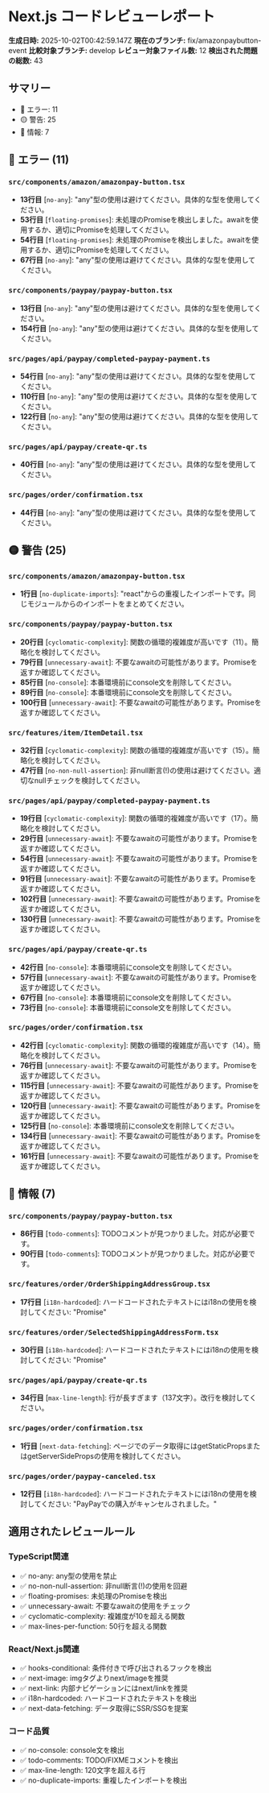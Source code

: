 # Next.js コードレビューレポート

**生成日時:** 2025-10-02T00:42:59.147Z
**現在のブランチ:** fix/amazonpaybutton-event
**比較対象ブランチ:** develop
**レビュー対象ファイル数:** 12
**検出された問題の総数:** 43

## サマリー

- 🔴 エラー: 11
- 🟡 警告: 25
- 🔵 情報: 7

## 🔴 エラー (11)

### `src/components/amazon/amazonpay-button.tsx`

- **13行目** [`no-any`]: "any"型の使用は避けてください。具体的な型を使用してください。
- **53行目** [`floating-promises`]: 未処理のPromiseを検出しました。awaitを使用するか、適切にPromiseを処理してください。
- **54行目** [`floating-promises`]: 未処理のPromiseを検出しました。awaitを使用するか、適切にPromiseを処理してください。
- **67行目** [`no-any`]: "any"型の使用は避けてください。具体的な型を使用してください。

### `src/components/paypay/paypay-button.tsx`

- **13行目** [`no-any`]: "any"型の使用は避けてください。具体的な型を使用してください。
- **154行目** [`no-any`]: "any"型の使用は避けてください。具体的な型を使用してください。

### `src/pages/api/paypay/completed-paypay-payment.ts`

- **54行目** [`no-any`]: "any"型の使用は避けてください。具体的な型を使用してください。
- **110行目** [`no-any`]: "any"型の使用は避けてください。具体的な型を使用してください。
- **122行目** [`no-any`]: "any"型の使用は避けてください。具体的な型を使用してください。

### `src/pages/api/paypay/create-qr.ts`

- **40行目** [`no-any`]: "any"型の使用は避けてください。具体的な型を使用してください。

### `src/pages/order/confirmation.tsx`

- **44行目** [`no-any`]: "any"型の使用は避けてください。具体的な型を使用してください。

## 🟡 警告 (25)

### `src/components/amazon/amazonpay-button.tsx`

- **1行目** [`no-duplicate-imports`]: "react"からの重複したインポートです。同じモジュールからのインポートをまとめてください。

### `src/components/paypay/paypay-button.tsx`

- **20行目** [`cyclomatic-complexity`]: 関数の循環的複雑度が高いです（11）。簡略化を検討してください。
- **79行目** [`unnecessary-await`]: 不要なawaitの可能性があります。Promiseを返すか確認してください。
- **85行目** [`no-console`]: 本番環境前にconsole文を削除してください。
- **89行目** [`no-console`]: 本番環境前にconsole文を削除してください。
- **100行目** [`unnecessary-await`]: 不要なawaitの可能性があります。Promiseを返すか確認してください。

### `src/features/item/ItemDetail.tsx`

- **32行目** [`cyclomatic-complexity`]: 関数の循環的複雑度が高いです（15）。簡略化を検討してください。
- **47行目** [`no-non-null-assertion`]: 非null断言(!)の使用は避けてください。適切なnullチェックを検討してください。

### `src/pages/api/paypay/completed-paypay-payment.ts`

- **19行目** [`cyclomatic-complexity`]: 関数の循環的複雑度が高いです（17）。簡略化を検討してください。
- **29行目** [`unnecessary-await`]: 不要なawaitの可能性があります。Promiseを返すか確認してください。
- **54行目** [`unnecessary-await`]: 不要なawaitの可能性があります。Promiseを返すか確認してください。
- **91行目** [`unnecessary-await`]: 不要なawaitの可能性があります。Promiseを返すか確認してください。
- **102行目** [`unnecessary-await`]: 不要なawaitの可能性があります。Promiseを返すか確認してください。
- **130行目** [`unnecessary-await`]: 不要なawaitの可能性があります。Promiseを返すか確認してください。

### `src/pages/api/paypay/create-qr.ts`

- **42行目** [`no-console`]: 本番環境前にconsole文を削除してください。
- **57行目** [`unnecessary-await`]: 不要なawaitの可能性があります。Promiseを返すか確認してください。
- **67行目** [`no-console`]: 本番環境前にconsole文を削除してください。
- **73行目** [`no-console`]: 本番環境前にconsole文を削除してください。

### `src/pages/order/confirmation.tsx`

- **42行目** [`cyclomatic-complexity`]: 関数の循環的複雑度が高いです（14）。簡略化を検討してください。
- **76行目** [`unnecessary-await`]: 不要なawaitの可能性があります。Promiseを返すか確認してください。
- **115行目** [`unnecessary-await`]: 不要なawaitの可能性があります。Promiseを返すか確認してください。
- **120行目** [`unnecessary-await`]: 不要なawaitの可能性があります。Promiseを返すか確認してください。
- **125行目** [`no-console`]: 本番環境前にconsole文を削除してください。
- **134行目** [`unnecessary-await`]: 不要なawaitの可能性があります。Promiseを返すか確認してください。
- **161行目** [`unnecessary-await`]: 不要なawaitの可能性があります。Promiseを返すか確認してください。

## 🔵 情報 (7)

### `src/components/paypay/paypay-button.tsx`

- **86行目** [`todo-comments`]: TODOコメントが見つかりました。対応が必要です。
- **90行目** [`todo-comments`]: TODOコメントが見つかりました。対応が必要です。

### `src/features/order/OrderShippingAddressGroup.tsx`

- **17行目** [`i18n-hardcoded`]: ハードコードされたテキストにはi18nの使用を検討してください: "Promise"

### `src/features/order/SelectedShippingAddressForm.tsx`

- **30行目** [`i18n-hardcoded`]: ハードコードされたテキストにはi18nの使用を検討してください: "Promise"

### `src/pages/api/paypay/create-qr.ts`

- **34行目** [`max-line-length`]: 行が長すぎます（137文字）。改行を検討してください。

### `src/pages/order/confirmation.tsx`

- **1行目** [`next-data-fetching`]: ページでのデータ取得にはgetStaticPropsまたはgetServerSidePropsの使用を検討してください。

### `src/pages/order/paypay-canceled.tsx`

- **12行目** [`i18n-hardcoded`]: ハードコードされたテキストにはi18nの使用を検討してください: "PayPayでの購入がキャンセルされました。"

## 適用されたレビュールール

### TypeScript関連
- ✅ no-any: any型の使用を禁止
- ✅ no-non-null-assertion: 非null断言(!)の使用を回避
- ✅ floating-promises: 未処理のPromiseを検出
- ✅ unnecessary-await: 不要なawaitの使用をチェック
- ✅ cyclomatic-complexity: 複雑度が10を超える関数
- ✅ max-lines-per-function: 50行を超える関数

### React/Next.js関連
- ✅ hooks-conditional: 条件付きで呼び出されるフックを検出
- ✅ next-image: imgタグよりnext/imageを推奨
- ✅ next-link: 内部ナビゲーションにはnext/linkを推奨
- ✅ i18n-hardcoded: ハードコードされたテキストを検出
- ✅ next-data-fetching: データ取得にSSR/SSGを提案

### コード品質
- ✅ no-console: console文を検出
- ✅ todo-comments: TODO/FIXMEコメントを検出
- ✅ max-line-length: 120文字を超える行
- ✅ no-duplicate-imports: 重複したインポートを検出
